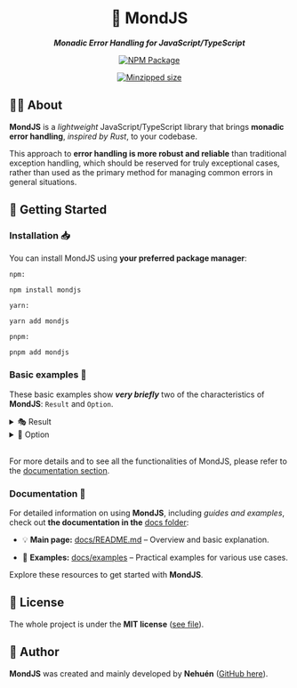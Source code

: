 <div align="center">

# 🐛 MondJS

**_Monadic Error Handling for JavaScript/TypeScript_**

[![NPM Package](https://img.shields.io/badge/NPM-%23CB3837.svg?style=for-the-badge&logo=npm&logoColor=white)](https://www.npmjs.com/package/mondjs)

[![Minzipped size][bundlephobia-src]][bundlephobia-href]

</div>

## 👋🏼 About

**MondJS** is a _lightweight_ JavaScript/TypeScript library that brings **monadic error handling**, _inspired by Rust_, to your codebase.

This approach to **error handling is more robust and reliable** than traditional exception handling, which should be reserved for truly exceptional cases, rather than used as the primary method for managing common errors in general situations.

## 🚀 Getting Started

### Installation 📥

You can install MondJS using **your preferred package manager**:

`npm:`

```
npm install mondjs
```

`yarn:`

```
yarn add mondjs
```

`pnpm:`

```
pnpm add mondjs
```

### Basic examples 🔎

These basic examples show **_very briefly_** two of the characteristics of **MondJS**: `Result` and `Option`.

<details>
<summary>🎭 Result</summary>

<hr />

```ts
import { type Result, ok, err } from "mondjs";

function divide(a: number, b: number): Result<number, string> {
  if (a === 0 || b === 0) {
    return err("Divided by 0.");
  }

  return ok(a / b);
}

const result = divide(4, 0).unwrap();
console.log(result);
```

<hr />

</details>

<details>
<summary>🔮 Option</summary>

<hr />

```ts
import { type Option, some, none } from "mondjs";

type User = {
  id: number;
  name: string;
};

const users: User[] = [
  { id: 1, name: "Alice" },
  { id: 2, name: "Bob" },
];

function findUserById(id: number): Option<User> {
  const user = users.find((user) => user.id === id);

  return user ? some(user) : none();
}

const defaultUser: User = { id: 3, name: "Jhon" };
const userOption = findUserById(3).unwrapOr(defaultUser);
console.log(userOption);
```

<hr />

</details>

<br />

For more details and to see all the functionalities of MondJS, please refer to the [documentation section](#documentation-).

### Documentation 📖

For detailed information on using **MondJS**, including _guides and examples_, check out **the documentation in the** [docs folder](./docs):

- 💡 **Main page:** [docs/README.md](./docs/README.md) – Overview and basic explanation.

- 👀 **Examples:** [docs/examples](./docs/examples) – Practical examples for various use cases.

Explore these resources to get started with **MondJS**.

## 📄 License

The whole project is under the **MIT license** ([see file](./LICENSE)).

## 👤 Author

**MondJS** was created and mainly developed by **Nehuén** ([GitHub here](https://github.com/nehu3n)).

[bundlephobia-src]: https://badgen.net/bundlephobia/minzip/mondjs
[bundlephobia-href]: https://bundlephobia.com/result?p=mondjs
